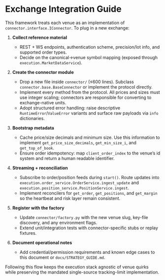 # Exchange Integration Guide

This framework treats each venue as an implementation of `connector.interface.IConnector`. To plug in a new exchange:

1. **Collect reference material**
   - REST + WS endpoints, authentication scheme, precision/lot info, and supported order types.
   - Decide on the canonical→venue symbol mapping (exposed through `execution.MarketDataService`).

2. **Create the connector module**
   - Drop a new file inside `connector/` (≤600 lines). Subclass `connector.base.BaseConnector` or implement the protocol directly.
   - Implement every method from the protocol. All prices and sizes must use integer scaling; connectors are responsible for converting to exchange-native units.
   - Adopt structured error handling: raise descriptive `RuntimeError`/`ValueError` variants and surface raw payloads via `info` dictionaries.

3. **Bootstrap metadata**
   - Cache price/size decimals and minimum size. Use this information to implement `get_price_size_decimals`, `get_min_size_i`, and `get_top_of_book`.
   - Ensure order idempotency: map `client_order_index` to the venue’s id system and return a human readable identifier.

4. **Streaming + reconciliation**
   - Subscribe to order/position feeds during `start()`. Route updates into `execution.order_service.OrderService.ingest_update` and `execution.position_service.PositionService.ingest`.
   - Implement reconcilers for `get_order`, `get_positions`, and `get_margin` so the heartbeat and risk layer remain consistent.

5. **Register with the factory**
   - Update `connector/factory.py` with the new venue slug, key-file discovery, and any environment flags.
   - Extend unit/integration tests with connector-specific stubs or replay fixtures.

6. **Document operational notes**
   - Add credential/permission requirements and known edge cases to this document or `docs/STRATEGY_GUIDE.md`.

Following this flow keeps the execution stack agnostic of venue quirks while preserving the mandated single-source tracking-limit implementation.
